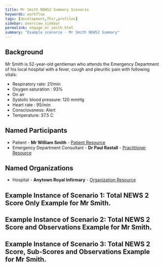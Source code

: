 ```yaml
---
title: Mr Smith NEWS2 Summary Scenario
keywords: workflow
tags: [development,fhir,profiles]
sidebar: overview_sidebar
permalink: engage_mr_smith.html
summary: "Example scenario - Mr Smith NEWS2 Summary"
---
```




## Background ##

Mr Smith is 52-year-old gentleman who attends the Emergency Department of his local hospital with a fever, cough and pleuritic pain with following vitals:
- Respiratory rate: 21/min
- Oxygen saturation : 93%
- On air
- Systolic blood pressure: 120 mmHg
- Heart rate : 95/min
- Consciousness: Alert
- Temperature: 37.5 C

## Named Participants ##

- Patient - **Mr William Smith** - [Patient Resource](https://fhir.hl7.org.uk/STU3/StructureDefinition/CareConnect-Patient-1)
- Emergency Department Consultant - **Dr Paul Rastall** - [Practitioner Resource](https://fhir.hl7.org.uk/STU3/StructureDefinition/CareConnect-Practitioner-1)

## Named Organizations ##

- Hospital - **Anytown Royal Infirmary** - [Organization Resource](https://fhir.hl7.org.uk/STU3/StructureDefinition/CareConnect-Organization-1)

## Example Instance of Scenario 1: Total NEWS 2 Score Only Example for Mr Smith. ##

<script src="https://gist.github.com/johngeo/964028073c7e8b0bbfa58000232aec5e.js"></script>

## Example Instance of Scenario 2: Total NEWS 2 Score and Observations Example for Mr Smith. ##
<script src="https://gist.github.com/johngeo/56e350d51b042f39f58b0fc7d71164de.js"></script>

## Example Instance of Scenario 3: Total NEWS 2 Score, Sub-Scores and Observations Example for Mr Smith. ##
<script src="https://gist.github.com/johngeo/9f84e3ce83dbb80347ca0cad9571e0cc.js"></script>